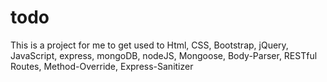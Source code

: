 # todo

This is a project for me to get used to Html, CSS, Bootstrap, jQuery, JavaScript, express, mongoDB, nodeJS, Mongoose, Body-Parser, 
RESTful Routes, Method-Override, Express-Sanitizer
